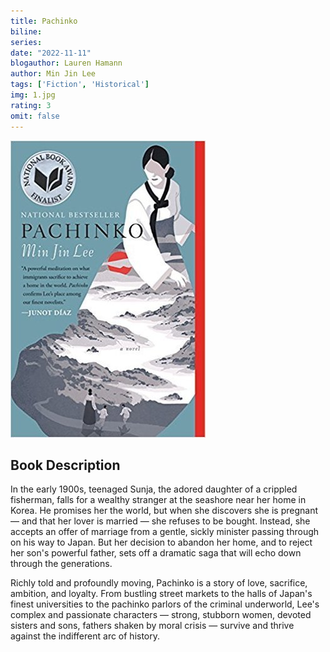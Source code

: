 ```yaml
---
title: Pachinko
biline:
series:
date: "2022-11-11"
blogauthor: Lauren Hamann
author: Min Jin Lee
tags: ['Fiction', 'Historical']
img: 1.jpg
rating: 3
omit: false
---
```


![Book Cover](1.jpg)

## Book Description

In the early 1900s, teenaged Sunja, the adored daughter of a crippled fisherman, falls for a wealthy stranger at the seashore near her home in Korea. He promises her the world, but when she discovers she is pregnant — and that her lover is married — she refuses to be bought. Instead, she accepts an offer of marriage from a gentle, sickly minister passing through on his way to Japan. But her decision to abandon her home, and to reject her son's powerful father, sets off a dramatic saga that will echo down through the generations.

Richly told and profoundly moving, Pachinko is a story of love, sacrifice, ambition, and loyalty. From bustling street markets to the halls of Japan's finest universities to the pachinko parlors of the criminal underworld, Lee's complex and passionate characters — strong, stubborn women, devoted sisters and sons, fathers shaken by moral crisis — survive and thrive against the indifferent arc of history.